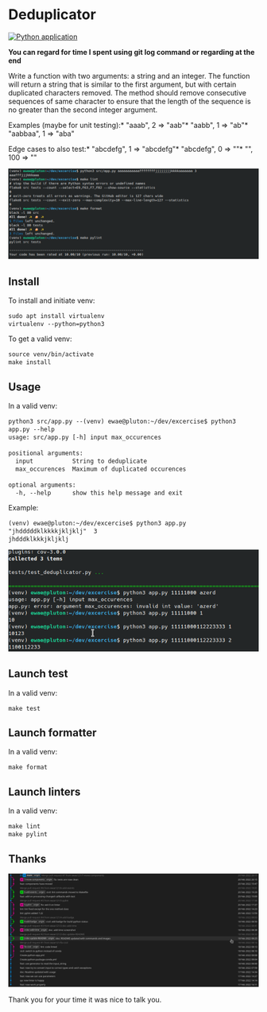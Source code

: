 # Deduplicator

[![Python application](https://github.com/ewae121/exercise/actions/workflows/python-app.yml/badge.svg)](https://github.com/ewae121/exercise/actions/workflows/python-app.yml)

**You can regard for time I spent using __git log__ command or regarding at the end**

Write a function with two arguments: a string and an integer.
The function will return a string that is similar to the first argument, but with certain duplicated characters removed.
The method should remove consecutive sequences of same character to ensure that the length of the sequence is no greater than the second integer argument.

Examples (maybe for unit testing):* "aaab", 2 => "aab"* "aabb", 1 => "ab"* "aabbaa", 1 => "aba"

Edge cases to also test:* "abcdefg", 1 => "abcdefg"* "abcdefg", 0 => ""* "", 100 => ""

![Last status](doc/images/readme/tests.png?raw=true "Available operations result")


## Install

To install and initiate venv:

```
sudo apt install virtualenv
virtualenv --python=python3
```

To get a valid venv:

```
source venv/bin/activate
make install
```

## Usage

In a valid venv:

```
python3 src/app.py --(venv) ewae@pluton:~/dev/excercise$ python3 app.py --help
usage: src/app.py [-h] input max_occurences

positional arguments:
  input           String to deduplicate
  max_occurences  Maximum of duplicated occurences

optional arguments:
  -h, --help      show this help message and exit
```

Example:
```
(venv) ewae@pluton:~/dev/excercise$ python3 app.py "jhdddddklkkkkjkljklj"  3
jhdddklkkkjkljklj
```

![Example](doc/images/readme/screenshot.png?raw=true "Launch example")


## Launch test

In a valid venv:

```
make test
```

## Launch formatter

In a valid venv:

```
make format
```

## Launch linters

In a valid venv:

```
make lint
make pylint
```

## Thanks

![Example](doc/images/readme/gitlog.png?raw=true "Gitlog")

Thank you for your time it was nice to talk you.
